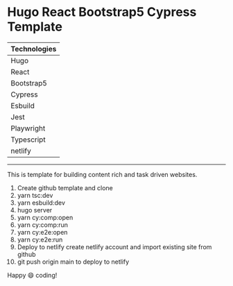 # Hugo React Bootstrap5 Cypress Template

| Technologies      |
| :--               |
| Hugo              |
| React             | 
| Bootstrap5        | 
| Cypress           |
| Esbuild           |
| Jest              |
| Playwright        |
| Typescript        |
| netlify           |

---------------------------------------------------------------------------------------

This is template for building content rich and task driven websites. 

1. Create github template and clone 
2. yarn tsc:dev 
3. yarn esbuild:dev
4. hugo server
5. yarn cy:comp:open
6. yarn cy:comp:run
7. yarn cy:e2e:open
8. yarn cy:e2e:run
9. Deploy to netlify create netlify account and import existing site from github
10. git push origin main to deploy to netlify

Happy :smile: coding!
